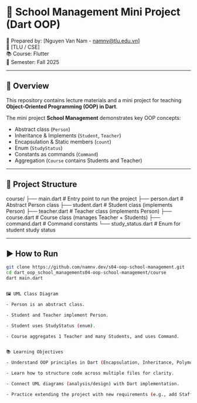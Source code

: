 # 🏫 School Management Mini Project (Dart OOP)
👤 Prepared by: [Nguyen Van Nam - namnv@tlu.edu.vn]  
🏫 [TLU / CSE]  
📚 Course: Flutter  
📅 Semester: Fall 2025  

---

## 📖 Overview
This repository contains lecture materials and a mini project for teaching  
**Object-Oriented Programming (OOP) in Dart**.  

The mini project **School Management** demonstrates key OOP concepts:
- Abstract class (`Person`)
- Inheritance & Implements (`Student`, `Teacher`)
- Encapsulation & Static members (`count`)
- Enum (`StudyStatus`)
- Constants as commands (`Command`)
- Aggregation (`Course` contains Students and Teacher)

---

## 📂 Project Structure

course/
├── main.dart # Entry point to run the project
├── person.dart # Abstract Person class
├── student.dart # Student class (implements Person)
├── teacher.dart # Teacher class (implements Person)
├── course.dart # Course class (manages Teacher + Students)
├── command.dart # Command constants
└── study_status.dart # Enum for student study status


---

## ▶️ How to Run

```bash
git clone https://github.com/namnv.dev/s04-oop-school-management.git
cd dart_oop_school_managements04-oop-school-management/course
dart main.dart


🖼 UML Class Diagram

- Person is an abstract class.

- Student and Teacher implement Person.

- Student uses StudyStatus (enum).

- Course aggregates 1 Teacher and many Students, and uses Command.


📚 Learning Objectives

- Understand OOP principles in Dart (Encapsulation, Inheritance, Polymorphism, Abstraction).

- Learn how to structure code across multiple files for clarity.

- Connect UML diagrams (analysis/design) with Dart implementation.

- Practice extending the project with new requirements (e.g., add Staff, multiple Courses, GPA).